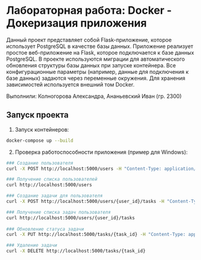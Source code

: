 # Лабораторная работа: Docker - Докеризация приложения

Данный проект представляет собой Flask-приложение, которое использует PostgreSQL в качестве базы данных. Приложение реализует простое веб-приложение на Flask, которое подключается к базе данных PostgreSQL. В проекте используются миграции для автоматического обновления структуры базы данных при запуске контейнера. Все конфигурационные параметры (например, данные для подключения к базе данных) задаются через переменные окружения. Для хранения зависимостей используется внешний том Docker.

Выполнили: Колногорова Александра, Ананьевский Иван (гр. 2300)

## Запуск проекта

1. Запуск контейнеров:

```bash
docker-compose up --build
```
2. Проверка работоспособности приложения (пример для Windows):

```bash
### Создание пользователя
curl -X POST http://localhost:5000/users -H "Content-Type: application/json" -d "{\"username\": \"testuser\"}"

### Получение списка пользователей
curl http://localhost:5000/users

### Создание задачи для пользователя
curl -X POST http://localhost:5000/users/{user_id}/tasks -H "Content-Type: application/json" -d "{\"description\": \"Тестовая задача\"}"

### Получение списка задач пользователя
curl http://localhost:5000/users/{user_id}/tasks
 
### Обновление статуса задачи
curl -X PUT http://localhost:5000/tasks/{task_id} -H "Content-Type: application/json" -d "{\"completed\": true}"

### Удаление задачи
curl -X DELETE http://localhost:5000/tasks/{task_id}
```

